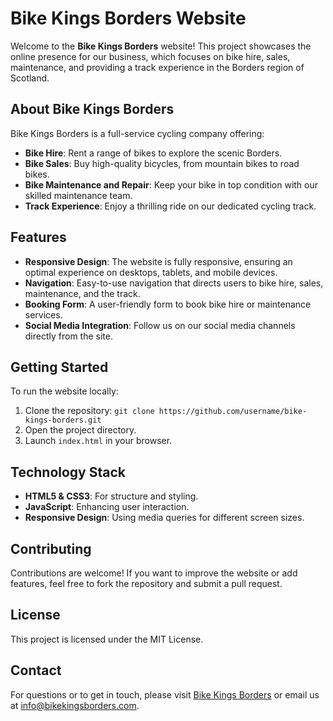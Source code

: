 # Bike Kings Borders Website

Welcome to the **Bike Kings Borders** website! This project showcases the online presence for our business, which focuses on bike hire, sales, maintenance, and providing a track experience in the Borders region of Scotland.

## About Bike Kings Borders

Bike Kings Borders is a full-service cycling company offering:
- **Bike Hire**: Rent a range of bikes to explore the scenic Borders.
- **Bike Sales**: Buy high-quality bicycles, from mountain bikes to road bikes.
- **Bike Maintenance and Repair**: Keep your bike in top condition with our skilled maintenance team.
- **Track Experience**: Enjoy a thrilling ride on our dedicated cycling track.

## Features
- **Responsive Design**: The website is fully responsive, ensuring an optimal experience on desktops, tablets, and mobile devices.
- **Navigation**: Easy-to-use navigation that directs users to bike hire, sales, maintenance, and the track.
- **Booking Form**: A user-friendly form to book bike hire or maintenance services.
- **Social Media Integration**: Follow us on our social media channels directly from the site.

## Getting Started

To run the website locally:
1. Clone the repository: `git clone https://github.com/username/bike-kings-borders.git`
2. Open the project directory.
3. Launch `index.html` in your browser.

## Technology Stack
- **HTML5 & CSS3**: For structure and styling.
- **JavaScript**: Enhancing user interaction.
- **Responsive Design**: Using media queries for different screen sizes.

## Contributing
Contributions are welcome! If you want to improve the website or add features, feel free to fork the repository and submit a pull request.

## License
This project is licensed under the MIT License.

## Contact
For questions or to get in touch, please visit [Bike Kings Borders](https://www.bikekingsborders.com) or email us at info@bikekingsborders.com.

